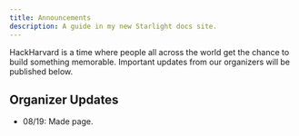 ```yaml
---
title: Announcements
description: A guide in my new Starlight docs site.
---
```


HackHarvard is a time where people all across the world get the chance to build something memorable. Important updates from our organizers will be published below.

## Organizer Updates

- 08/19: Made page.

